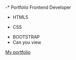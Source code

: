 -* Portfolio Frontend Developer
- HTML5
* CSS
+ BOOTSTRAP
+ Can you view

[My portfolio](https://naimanov28.github.io/portfolio/)
